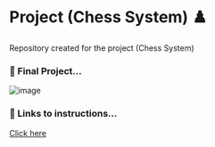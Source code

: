 # Project (Chess System) ♟️
Repository created for the project (Chess System)

### :large_blue_circle: Final Project...

![image](https://user-images.githubusercontent.com/98665008/170556157-cac8f1a4-a8d8-4813-acd7-882902ff95bb.png)

### :large_blue_circle: Links to instructions...

[Click here](https://github.com/GustavoGentofanti/chess-system-java/files/8673741/14-projeto-sistema-xadrez.pdf)
